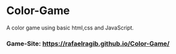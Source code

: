 # Color-Game
A color game using basic html,css and JavaScript. 
### Game-Site: https://rafaelragib.github.io/Color-Game/

